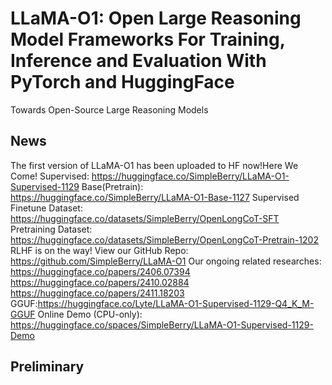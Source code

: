 # LLaMA-O1: Open Large Reasoning Model Frameworks For Training, Inference and Evaluation With PyTorch and HuggingFace
Towards Open-Source Large Reasoning Models

## News

The first version of LLaMA-O1 has been uploaded to HF now!Here We Come!
Supervised:
https://huggingface.co/SimpleBerry/LLaMA-O1-Supervised-1129
Base(Pretrain):
https://huggingface.co/SimpleBerry/LLaMA-O1-Base-1127
Supervised Finetune Dataset:
https://huggingface.co/datasets/SimpleBerry/OpenLongCoT-SFT
Pretraining Dataset:
https://huggingface.co/datasets/SimpleBerry/OpenLongCoT-Pretrain-1202
RLHF is on the way! View our GitHub Repo:
https://github.com/SimpleBerry/LLaMA-O1
Our ongoing related researches:
https://huggingface.co/papers/2406.07394
https://huggingface.co/papers/2410.02884
https://huggingface.co/papers/2411.18203
GGUF:https://huggingface.co/Lyte/LLaMA-O1-Supervised-1129-Q4_K_M-GGUF
Online Demo (CPU-only): https://huggingface.co/spaces/SimpleBerry/LLaMA-O1-Supervised-1129-Demo


## Preliminary

